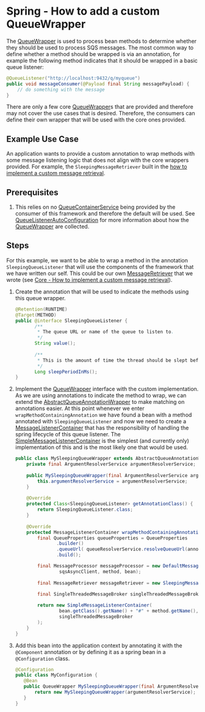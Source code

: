 # Spring - How to add a custom QueueWrapper
The [QueueWrapper](../../../java-dynamic-sqs-listener-spring/java-dynamic-sqs-listener-spring-api/src/main/java/com/jashmore/sqs/spring/QueueWrapper.java) is
used to process bean methods to determine whether they should be used to process SQS messages. The most common way to define whether a method should be wrapped
is via an annotation, for example the following method indicates that it should be wrapped in a basic queue listener:

```java
@QueueListener("http://localhost:9432/q/myqueue")
public void messageConsumer(@Payload final String messagePayload) {
    // do something with the message
}
```

There are only a few core [QueueWrapper](../../../java-dynamic-sqs-listener-spring/java-dynamic-sqs-listener-spring-api/src/main/java/com/jashmore/sqs/spring/QueueWrapper.java)s
that are provided and therefore may not cover the use cases that is desired. Therefore, the consumers can define their own wrapper that will be used with the
core ones provided.

## Example Use Case
An application wants to provide a custom annotation to wrap methods with some message listening logic that does not align with the core wrappers provided. For
example, the `SleepingMessageRetriever` built in the [how to implement a custom message retrieval](../core/core-how-to-implement-a-custom-message-retrieval.md).

## Prerequisites
1. This relies on no [QueueContainerService](../../../java-dynamic-sqs-listener-spring/java-dynamic-sqs-listener-spring-api/src/main/java/com/jashmore/sqs/spring/container/QueueContainerService.java)
being provided by the consumer of this framework and therefore the default will be used. See
[QueueListenerAutoConfiguration](../../../java-dynamic-sqs-listener-spring/java-dynamic-sqs-listener-spring-starter/src/main/java/com/jashmore/sqs/spring/config/QueueListenerConfiguration.java)
for more information about how the [QueueWrapper](../../../java-dynamic-sqs-listener-spring/java-dynamic-sqs-listener-spring-api/src/main/java/com/jashmore/sqs/spring/QueueWrapper.java)
are collected.

## Steps
For this example, we want to be able to wrap a method in the annotation `SleepingQueueListener` that will use the components of the framework that we have written
our self. This could be our own [MessageRetriever](../../../java-dynamic-sqs-listener-api/src/main/java/com/jashmore/sqs/retriever/MessageRetriever.java) that
we wrote (see [Core - How to implement a custom message retrieval](../core/core-how-to-implement-a-custom-message-retrieval.md)).

1. Create the annotation that will be used to indicate the methods using this queue wrapper.
    ```java
    @Retention(RUNTIME)
    @Target(METHOD)
    public @interface SleepingQueueListener {
           /**
            * The queue URL or name of the queue to listen to.
            */  
           String value();
        
           /**
            * This is the amount of time the thread should be slept before actually retrieving the message.
            */
           Long sleepPeriodInMs();
    }
    ```
1. Implement the [QueueWrapper](../../../java-dynamic-sqs-listener-spring/java-dynamic-sqs-listener-spring-api/src/main/java/com/jashmore/sqs/spring/QueueWrapper.java)
interface with the custom implementation. As we are using annotations to indicate the method to wrap, we can extend the
[AbstractQueueAnnotationWrapper](../../../java-dynamic-sqs-listener-spring/java-dynamic-sqs-listener-spring-api/src/main/java/com/jashmore/sqs/spring/AbstractQueueAnnotationWrapper.java)
to make matching on annotations easier. At this point whenever we enter `wrapMethodContainingAnnotation` we have found a bean with a method
annotated with `SleepingQueueListener` and now we need to create a
[MessageListenerContainer](../../../java-dynamic-sqs-listener-spring/java-dynamic-sqs-listener-spring-api/src/main/java/com/jashmore/sqs/spring/container/MessageListenerContainer.java)
that has the responsibility of handling the spring lifecycle of this queue listener. The
[SimpleMessageListenerContainer](../../../java-dynamic-sqs-listener-spring/java-dynamic-sqs-listener-spring-starter/src/main/java/com/jashmore/sqs/spring/container/SimpleMessageListenerContainer.java)
is the simplest (and currently only) implementation of this and is the most likely one that would be used.
    ```java
    public class MySleepingQueueWrapper extends AbstractQueueAnnotationWrapper<SleepingQueueListener> {
        private final ArgumentResolverService argumentResolverService;
     
        public MySleepingQueueWrapper(final ArgumentResolverService argumentResolverService) {   
            this.argumentResolverService = argumentResolverService;
        }
     
        @Override
        protected Class<SleepingQueueListener> getAnnotationClass() {
            return SleepingQueueListener.class;
        }
     
        @Override
        protected MessageListenerContainer wrapMethodContainingAnnotation(final Object bean, final Method method, final SleepingQueueListener annotation) {
            final QueueProperties queueProperties = QueueProperties
                   .builder()
                   .queueUrl( queueResolverService.resolveQueueUrl(annotation.value()))
                   .build();
    
            final MessageProcessor messageProcessor = new DefaultMessageProcessor(argumentResolverService, queueProperties,
                    sqsAsyncClient, method, bean);
            
            final MessageRetriever messageRetriever = new SleepingMessageRetriever(sqsAsyncClient, queueProperties, annotation.sleepPeriodInMs())
    
            final SingleThreadedMessageBroker singleThreadedMessageBroker = new SingleThreadedMessageBroker(messageRetriever, messageProcessor);
            
            return new SimpleMessageListenerContainer(
                    bean.getClass().getName() + "#" + method.getName(),
                    singleThreadedMessageBroker
            );      
        }
    }
    ```
1. Add this bean into the application context by annotating it with the `@Component` annotation or by defining it as a spring bean in a `@Configuration` class.
     ```java
     @Configuration
     public class MyConfiguration {
        @Bean
        public QueueWrapper MySleepingQueueWrapper(final ArgumentResolverService argumentResolverService) {
            return new MySleepingQueueWrapper(argumentResolverService); 
        }
     }
     ``` 